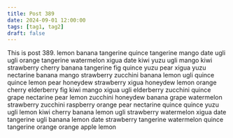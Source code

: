 ```yaml
---
title: Post 389
date: 2024-09-01 12:00:00
tags: [tag1, tag2]
draft: false
---
```

This is post 389.
lemon
banana
tangerine
quince
tangerine
mango
date
ugli
ugli
orange
tangerine
watermelon
xigua
date
kiwi
yuzu
ugli
mango
kiwi
strawberry
cherry
banana
tangerine
fig
quince
yuzu
pear
xigua
yuzu
nectarine
banana
mango
strawberry
zucchini
banana
lemon
ugli
quince
quince
lemon
pear
honeydew
strawberry
xigua
honeydew
lemon
orange
cherry
elderberry
fig
kiwi
mango
xigua
ugli
elderberry
zucchini
quince
grape
nectarine
pear
lemon
zucchini
honeydew
banana
grape
watermelon
strawberry
zucchini
raspberry
orange
pear
nectarine
quince
quince
yuzu
ugli
lemon
kiwi
cherry
banana
lemon
ugli
strawberry
watermelon
xigua
date
tangerine
ugli
banana
lemon
date
strawberry
tangerine
watermelon
quince
tangerine
orange
orange
apple
lemon
